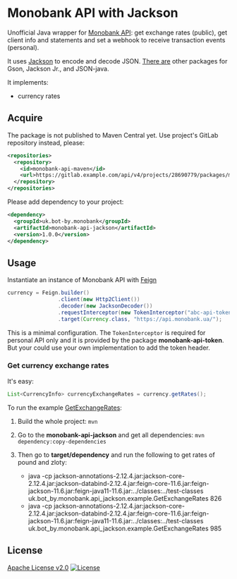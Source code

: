 # Monobank API with Jackson

Unofficial Java wrapper for [Monobank API][api]: get exchange rates (public),
get client info and statements and set a webhook to receive transaction
events (personal).

It uses [Jackson][jackson] to encode and decode JSON.
[There are][parent] other packages for Gson, Jackson Jr., and JSON-java.

It implements:

-   currency rates

## Acquire

The package is not published to Maven Central yet.
Use project's GitLab repository instead, please:

```xml
<repositories>
  <repository>
    <id>monobank-api-maven</id>
    <url>https://gitlab.example.com/api/v4/projects/28690779/packages/maven</url>
  </repository>
</repositories>
```

Please add dependency to your project:

```xml
<dependency>
  <groupId>uk.bot-by.monobank</groupId>
  <artifactId>monobank-api-jackson</artifactId>
  <version>1.0.0</version>
</dependency>
```

## Usage

Instantiate an instance of Monobank API with [Feign][feign]

```java
currency = Feign.builder()
                .client(new Http2Client())
                .decoder(new JacksonDecoder())
                .requestInterceptor(new TokenInterceptor("abc-api-token"))
                .target(Currency.class, "https://api.monobank.ua/");
```

This is a minimal configuration.
The `TokenInterceptor` is required for personal API only
and it is provided by the package <strong>monobank-api-token</strong>.
But your could use your own implementation to add the token header.

### Get currency exchange rates

It's easy:

```java
List<CurrencyInfo> currencyExchangeRates = currency.getRates();
```

To run the example [GetExchangeRates][example]:

1.  Build the whole project:
    `mvn`

2.  Go to the **monobank-api-jackson** and get all dependencies:
    `mvn dependency:copy-dependencies`

3.  Then go to **target/dependency** and run the following to get rates of pound and zloty:

    -   java -cp jackson-annotations-2.12.4.jar:jackson-core-2.12.4.jar:jackson-databind-2.12.4.jar:feign-core-11.6.jar:feign-jackson-11.6.jar:feign-java11-11.6.jar:../classes:../test-classes uk.bot_by.monobank.api_jackson.example.GetExchangeRates 826
    -   java -cp jackson-annotations-2.12.4.jar:jackson-core-2.12.4.jar:jackson-databind-2.12.4.jar:feign-core-11.6.jar:feign-jackson-11.6.jar:feign-java11-11.6.jar:../classes:../test-classes uk.bot_by.monobank.api_jackson.example.GetExchangeRates 985

## License

[Apache License v2.0](../LICENSE)
[![License](https://img.shields.io/badge/license-Apache%202.0-blue.svg?style=flat)](http://www.apache.org/licenses/LICENSE-2.0.html)

[api]: https://api.monobank.ua/docs/ "Monobank API to get statements and account balances"
[jackson]: https://github.com/FasterXML/jackson "JSON for Java"
[parent]: https://gitlab.com/bot-by/monobank-api/ "Java wrapper for Monobank API"
[feign]: https://github.com/OpenFeign/feign "Feign makes writing java http clients easier."
[example]: src/test/java/uk/bot_by/monobank/api_jackson/example/GetExchangeRates.java
